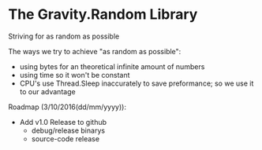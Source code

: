 # The Gravity.Random Library
Striving for as random as possible

The ways we try to achieve "as random as possible":

* using bytes for an theoretical infinite amount of numbers
* using time so it won't be constant
 * CPU's use Thread.Sleep inaccurately to save preformance; so we use it to our advantage
 
Roadmap (3/10/2016(dd/mm/yyyy)):
* Add v1.0 Release to github
  * debug/release binarys
  * source-code release

